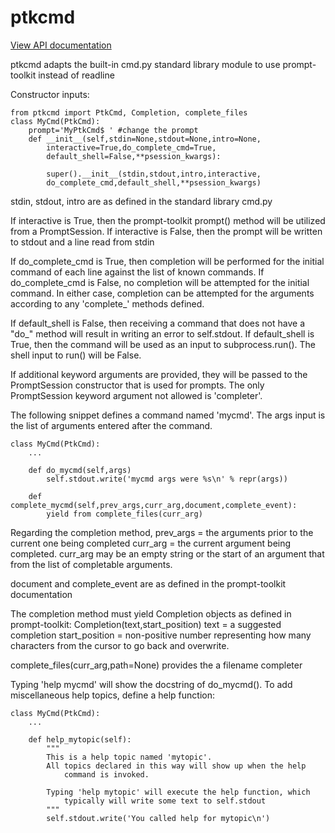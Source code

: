 # ptkcmd

[View API documentation](http://htmlpreview.github.io/?https://github.com/mmiguel6288code/ptkcmd/blob/master/docs/ptkcmd/index.html)

ptkcmd adapts the built-in cmd.py standard library module to use prompt-toolkit instead of readline

Constructor inputs:
```
from ptkcmd import PtkCmd, Completion, complete_files
class MyCmd(PtkCmd):
    prompt='MyPtkCmd$ ' #change the prompt
    def __init__(self,stdin=None,stdout=None,intro=None,
		interactive=True,do_complete_cmd=True,
		default_shell=False,**psession_kwargs):

        super().__init__(stdin,stdout,intro,interactive,
		do_complete_cmd,default_shell,**psession_kwargs)
```
stdin, stdout, intro are as defined in the standard library cmd.py

If interactive is True, then the prompt-toolkit prompt() method will be utilized from a PromptSession.
If interactive is False, then the prompt will be written to stdout and a line read from stdin

If do_complete_cmd is True, then completion will be performed for the initial command of each line against the list of known commands.
If do_complete_cmd is False, no completion will be attempted for the initial command.
In either case, completion can be attempted for the arguments according to any 'complete_' methods defined.

If default_shell is False, then receiving a command that does not have a "do_" method will result in writing an error to self.stdout.
If default_shell is True, then the command will be used as an input to subprocess.run(). The shell input to run() will be False.

If additional keyword arguments are provided, they will be passed to the PromptSession constructor that is used for prompts.
The only PromptSession keyword argument not allowed is 'completer'.

The following snippet defines a command named 'mycmd'.
The args input is the list of arguments entered after the command.

```
class MyCmd(PtkCmd):
    ...

    def do_mycmd(self,args)
        self.stdout.write('mycmd args were %s\n' % repr(args))

    def complete_mycmd(self,prev_args,curr_arg,document,complete_event):
        yield from complete_files(curr_arg)
```

Regarding the completion method,
prev_args = the arguments prior to the current one being completed
curr_arg = the current argument being completed. 
curr_arg may be an empty string or the start of an argument that from the list of completable arguments.

document and complete_event are as defined in the prompt-toolkit 
    documentation

The completion method must yield Completion objects as defined in prompt-toolkit:
    Completion(text,start_position)
	text = a suggested completion
	start_position = non-positive number representing
	    how many characters from the cursor to go back
	    and overwrite.

complete_files(curr_arg,path=None) provides the a filename completer

Typing 'help mycmd' will show the docstring of do_mycmd().
To add miscellaneous help topics, define a help function:
```
class MyCmd(PtkCmd):
    ...

    def help_mytopic(self):
    	"""
        This is a help topic named 'mytopic'.
        All topics declared in this way will show up when the help 
            command is invoked.

        Typing 'help mytopic' will execute the help function, which 
            typically will write some text to self.stdout
        """
        self.stdout.write('You called help for mytopic\n')
```
